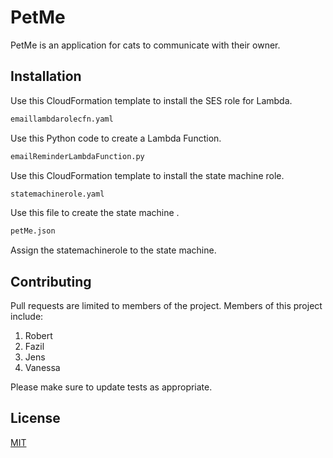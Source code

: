 # PetMe

PetMe is an application for cats to communicate with their owner.

## Installation

Use this CloudFormation template to install the SES role for Lambda.

```bash
emaillambdarolecfn.yaml
```

Use this Python code to create a Lambda Function.

```bash
emailReminderLambdaFunction.py
```

Use this CloudFormation template to install the state machine role.

```bash
statemachinerole.yaml
```

Use this file to create the state machine . 

```bash
petMe.json
```
Assign the statemachinerole to the state machine.

## Contributing
Pull requests are limited to members of the project. 
Members of this project include:

1. Robert
2. Fazil
3. Jens
4. Vanessa

Please make sure to update tests as appropriate.

## License
[MIT](https://choosealicense.com/licenses/mit/)

